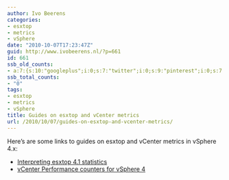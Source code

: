 ```yaml
---
author: Ivo Beerens
categories:
- esxtop
- metrics
- vSphere
date: "2010-10-07T17:23:47Z"
guid: http://www.ivobeerens.nl/?p=661
id: 661
ssb_old_counts:
- a:7:{s:10:"googleplus";i:0;s:7:"twitter";i:0;s:9:"pinterest";i:0;s:7:"fbshare";i:0;s:8:"linkedin";i:0;s:6:"reddit";i:0;s:6:"tumblr";i:0;}
ssb_total_counts:
- "0"
tags:
- esxtop
- metrics
- vSphere
title: Guides on esxtop and vCenter metrics
url: /2010/10/07/guides-on-esxtop-and-vcenter-metrics/
---
```


Here’s are some links to guides on esxtop and vCenter metrics in vSphere 4.x:

- [Interpreting esxtop 4.1 statistics](http://communities.vmware.com/docs/DOC-11812.pdf)
- [vCenter Performance counters for vSphere 4](http://communities.vmware.com/docs/DOC-5600.pdf)
